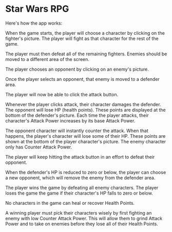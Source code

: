 # Star Wars RPG

Here's how the app works:

When the game starts, the player will choose a character by clicking on the fighter's picture. The player will fight as that character for the rest of the game.

The player must then defeat all of the remaining fighters. Enemies should be moved to a different area of the screen.

The player chooses an opponent by clicking on an enemy's picture.

Once the player selects an opponent, that enemy is moved to a defender area.

The player will now be able to click the attack button.

Whenever the player clicks attack, their character damages the defender. The opponent will lose HP (health points). These points are displayed at the bottom of the defender's picture. Each time the player attacks, their character's Attack Power increases by its base Attack Power.

The opponent character will instantly counter the attack. When that happens, the player's character will lose some of their HP. These points are shown at the bottom of the player character's picture. The enemy character only has Counter Attack Power.

The player will keep hitting the attack button in an effort to defeat their opponent.

When the defender's HP is reduced to zero or below, the player can choose a new opponent, which will remove the enemy from the defender area.

The player wins the game by defeating all enemy characters. The player loses the game the game if their character's HP falls to zero or below.

No characters in the game can heal or recover Health Points.

A winning player must pick their characters wisely by first fighting an enemy with low Counter Attack Power. This will allow them to grind Attack Power and to take on enemies before they lose all of their Health Points.